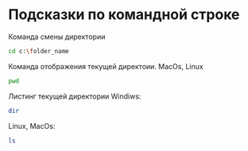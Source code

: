 # Подсказки по командной строке

Команда смены директории 
```sh
cd c:\folder_name
```

Команда отображения текущей директоии. MacOs, Linux

```sh
pwd 
```

Листинг текущей директории
Windiws:
```sh
dir
```
Linux, MacOs:
```sh
ls
```